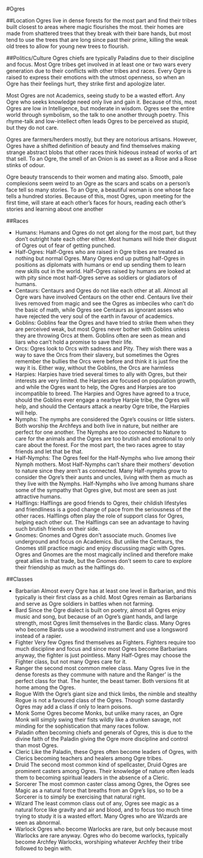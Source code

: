 #Ogres

##Location
Ogres live in dense forests for the most part and find their tribes built closest to areas where magic flourishes the most. their homes are made from shattered trees that they break with their bare hands, but most tend to use the trees that are long since past their prime, killing the weak old trees to allow for young new trees to flourish. 

##Politics/Culture
Ogres chiefs are typically Paladins due to their discipline and focus. Most Ogre tribes get involved in at least one or two wars every generation due to their conflicts with other tribes and races. Every Ogre is raised to express their emotions with the utmost openness, so when an Ogre has their feelings hurt, they strike first and apologize later. 

Most Ogres are not Academics, seeing study to be a wasted effort. Any Ogre who seeks knowledge need only live and gain it. Because of this, most Ogres are low in Intelligence, but moderate in wisdom. Ogres see the entire world through symbolism, so the talk to one another through poetry. This rhyme-talk and low-intellect often leads Ogres to be perceived as stupid, but they do not care. 

Ogres are farmers/herders mostly, but they are notorious artisans. However, Ogres have a shifted definition of beauty and find themselves making strange abstract blobs that other races think hideous instead of works of art that sell. To an Ogre, the smell of an Onion is as sweet as a Rose and a Rose stinks of odour. 

Ogre beauty transcends to their women and mating also. Smooth, pale complexions seem weird to an Ogre as the scars and scabs on a person’s face tell so many stories. To an Ogre, a beautiful woman is one whose face tells a hundred stories. Because of this, most Ogres, upon meeting for the first time, will stare at each other’s faces for hours, reading each other’s stories and learning about one another

##Races
* Humans: Humans and Ogres do not get along for the most part, but they don’t outright hate each other either. Most humans will hide their disgust of Ogres out of fear of getting punched. 
* Half-Ogres: Half-Ogres who are raised in Ogre tribes are treated as nothing but normal Ogres. Many Ogres end up putting half-Ogres in positions as diplomats with humans or end up sending them to learn new skills out in the world. Half-Ogres raised by humans are looked at with pity since most half-Ogres serve as soldiers or gladiators of humans.
* Centaurs: Centaurs and Ogres do not like each other at all. Almost all Ogre wars have involved Centaurs on the other end. Centaurs live their lives removed from magic and see the Ogres as imbeciles who can’t do the basic of math, while Ogres see Centaurs as ignorant asses who have rejected the very soul of the earth in favour of academics.  
* Goblins: Goblins fear the Ogres and have tried to strike them when they are perceived weak, but most Ogres never bother with Goblins unless they are throwing Orcs at them. Goblins often are seen as mean and liars who can’t hold a promise to save their life. 
* Orcs: Ogres look to Orcs with sadness and Pity. They wish there was a way to save the Orcs from their slavery, but sometimes the Ogres remember the bullies the Orcs were before and think it is just fine the way it is. Either way, without the Goblins, the Orcs are harmless
* Harpies: Harpies have tried several times to ally with Ogres, but their interests are very limited. the Harpies are focused on population growth, and while the Ogres want to help, the Ogres and Harpies are too incompatible to breed. The Harpies and Ogres have agreed to a truce, should the Goblins ever engage a nearbye Harpie tribe, the Ogres will help, and should the Centaurs attack a nearby Ogre tribe, the Harpies will help. 
* Nymphs: The nymphs are considered the Ogre’s cousins or little sisters. Both worship the Archfeys and both live in nature, but neither are perfect for one another. The Nymphs are too connected to Nature to care for the animals and the Ogres are too brutish and emotional to only care about the forest. For the most part, the two races agree to stay friends and let that be that.
* Half-Nymphs: The Ogres feel for the Half-Nymphs who live among their Nymph mothers. Most Half-Nymphs can’t share their mothers’ devotion to nature since they aren’t as connected. Many Half-nymphs grow to consider the Ogre’s their aunts and uncles, living with them as much as they live with the Nymphs. Half-Nymphs who live among humans share some of the sympathy that Ogres give, but most are seen as just attractive humans. 
* Halflings: Halflings are good friends to Ogres, their childish lifestyles and friendliness is a good change of pace from the seriousness of the other races. Halflings often play the role of support class for Ogres, helping each other out. The Halflings can see an advantage to having such brutish friends on their side. 
* Gnomes: Gnomes and Ogres don’t associate much. Gnomes live underground and focus on Academics. But unlike the Centaurs, the Gnomes still practice magic and enjoy discussing magic with Ogres. Ogres and Gnomes are the most magically inclined and therefore make great allies in that trade, but the Gnomes don’t seem to care to explore their friendship as much as the halflings do. 

##Classes
* Barbarian Almost every Ogre has at least one level in Barbarian, and this typically is their first class as a child. Most Ogres remain as Barbarians and serve as Ogre soldiers in battles when not farming. 
* Bard Since the Ogre dialect is built on poetry, almost all Ogres enjoy music and song, but because of an Ogre’s giant hands, and large strength, most Ogres limit themselves in the Bardic class. Many Ogres who become Bards use a woodwind instrument and use a longsword instead of a rapier. 
* Fighter Very few Ogres find themselves as Fighters. Fighters require too much discipline and focus and since most Ogres become Barbarians anyway, the fighter is just pointless. Many Half-Ogres may choose the Fighter class, but not many Ogres care for it. 
* Ranger the second most common melee class. Many Ogres live in the dense forests as they commune with nature and the Ranger’ is the perfect class for that. The hunter, the beast tamer. Both versions fit at home among the Ogres. 
* Rogue With the Ogre’s giant size and thick limbs, the nimble and stealthy Rogue is not a favoured class of the Ogres. Though some dastardly Ogres may add a class if only to learn poisons. 
* Monk Some Ogres become Monks, but unlike many races, an Ogre Monk will simply swing their fists wildly like a drunken savage, not minding for the sophistication that many races follow. 
* Paladin often becoming chiefs and generals of Ogres, this is due to the divine faith of the Paladin giving the Ogre more discipline and control than most Ogres. 
* Cleric Like the Paladin, these Ogres often become leaders of Ogres, with Clerics becoming teachers and healers among Ogre tribes. 
* Druid The second most common kind of spellcaster, Druid Ogres are prominent casters among Ogres. Their knowledge of nature often leads them to becoming spiritual leaders in the absence of a Cleric. 
* Sorcerer The most common caster class among Ogres, the Ogres see Magic as a natural force that breaths from an Ogre’s lips, so to be a Sorcerer is to simply be exercising that natural right. 
* Wizard The least common class out of any, Ogres see magic as a natural force like gravity and air and blood, and to focus too much time trying to study it is a wasted effort. Many Ogres who are Wizards are seen as abnormal. 
* Warlock Ogres who become Warlocks are rare, but only because most Warlocks are rare anyway. Ogres who do become warlocks, typically become Archfey Warlocks, worshiping whatever Archfey their tribe followed to begin with. 
